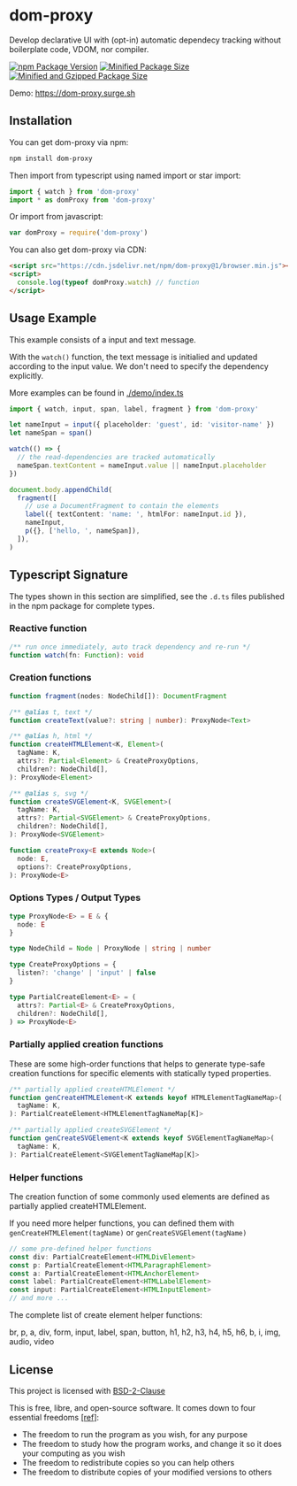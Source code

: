 # dom-proxy

Develop declarative UI with (opt-in) automatic dependecy tracking without boilerplate code, VDOM, nor compiler.

[![npm Package Version](https://img.shields.io/npm/v/dom-proxy)](https://www.npmjs.com/package/dom-proxy)
[![Minified Package Size](https://img.shields.io/bundlephobia/min/dom-proxy)](https://bundlephobia.com/package/dom-proxy)
[![Minified and Gzipped Package Size](https://img.shields.io/bundlephobia/minzip/dom-proxy)](https://bundlephobia.com/package/dom-proxy)

Demo: https://dom-proxy.surge.sh

## Installation

You can get dom-proxy via npm:

```bash
npm install dom-proxy
```

Then import from typescript using named import or star import:

```typescript
import { watch } from 'dom-proxy'
import * as domProxy from 'dom-proxy'
```

Or import from javascript:

```javascript
var domProxy = require('dom-proxy')
```

You can also get dom-proxy via CDN:

```html
<script src="https://cdn.jsdelivr.net/npm/dom-proxy@1/browser.min.js"></script>
<script>
  console.log(typeof domProxy.watch) // function
</script>
```

## Usage Example

This example consists of a input and text message.

With the `watch()` function, the text message is initialied and updated according to the input value. We don't need to specify the dependency explicitly.

More examples can be found in [./demo/index.ts](demo/index.ts)

```typescript
import { watch, input, span, label, fragment } from 'dom-proxy'

let nameInput = input({ placeholder: 'guest', id: 'visitor-name' })
let nameSpan = span()

watch(() => {
  // the read-dependencies are tracked automatically
  nameSpan.textContent = nameInput.value || nameInput.placeholder
})

document.body.appendChild(
  fragment([
    // use a DocumentFragment to contain the elements
    label({ textContent: 'name: ', htmlFor: nameInput.id }),
    nameInput,
    p({}, ['hello, ', nameSpan]),
  ]),
)
```

## Typescript Signature

The types shown in this section are simplified, see the `.d.ts` files published in the npm package for complete types.

### Reactive function

```typescript
/** run once immediately, auto track dependency and re-run */
function watch(fn: Function): void
```

### Creation functions

```typescript
function fragment(nodes: NodeChild[]): DocumentFragment

/** @alias t, text */
function createText(value?: string | number): ProxyNode<Text>

/** @alias h, html */
function createHTMLElement<K, Element>(
  tagName: K,
  attrs?: Partial<Element> & CreateProxyOptions,
  children?: NodeChild[],
): ProxyNode<Element>

/** @alias s, svg */
function createSVGElement<K, SVGElement>(
  tagName: K,
  attrs?: Partial<SVGElement> & CreateProxyOptions,
  children?: NodeChild[],
): ProxyNode<SVGElement>

function createProxy<E extends Node>(
  node: E,
  options?: CreateProxyOptions,
): ProxyNode<E>
```

### Options Types / Output Types

```typescript
type ProxyNode<E> = E & {
  node: E
}

type NodeChild = Node | ProxyNode | string | number

type CreateProxyOptions = {
  listen?: 'change' | 'input' | false
}

type PartialCreateElement<E> = (
  attrs?: Partial<E> & CreateProxyOptions,
  children?: NodeChild[],
) => ProxyNode<E>
```

### Partially applied creation functions

These are some high-order functions that helps to generate type-safe creation functions for specific elements with statically typed properties.

```typescript
/** partially applied createHTMLElement */
function genCreateHTMLElement<K extends keyof HTMLElementTagNameMap>(
  tagName: K,
): PartialCreateElement<HTMLElementTagNameMap[K]>

/** partially applied createSVGElement */
function genCreateSVGElement<K extends keyof SVGElementTagNameMap>(
  tagName: K,
): PartialCreateElement<SVGElementTagNameMap[K]>
```

### Helper functions

The creation function of some commonly used elements are defined as partially applied createHTMLElement.

If you need more helper functions, you can defined them with `genCreateHTMLElement(tagName)` or `genCreateSVGElement(tagName)`

```typescript
// some pre-defined helper functions
const div: PartialCreateElement<HTMLDivElement>
const p: PartialCreateElement<HTMLParagraphElement>
const a: PartialCreateElement<HTMLAnchorElement>
const label: PartialCreateElement<HTMLLabelElement>
const input: PartialCreateElement<HTMLInputElement>
// and more ...
```

The complete list of create element helper functions:

br, p, a, div, form, input, label, span, button, h1, h2, h3, h4, h5, h6, b, i, img, audio, video

## License

This project is licensed with [BSD-2-Clause](./LICENSE)

This is free, libre, and open-source software. It comes down to four essential freedoms [[ref]](https://seirdy.one/2021/01/27/whatsapp-and-the-domestication-of-users.html#fnref:2):

- The freedom to run the program as you wish, for any purpose
- The freedom to study how the program works, and change it so it does your computing as you wish
- The freedom to redistribute copies so you can help others
- The freedom to distribute copies of your modified versions to others
